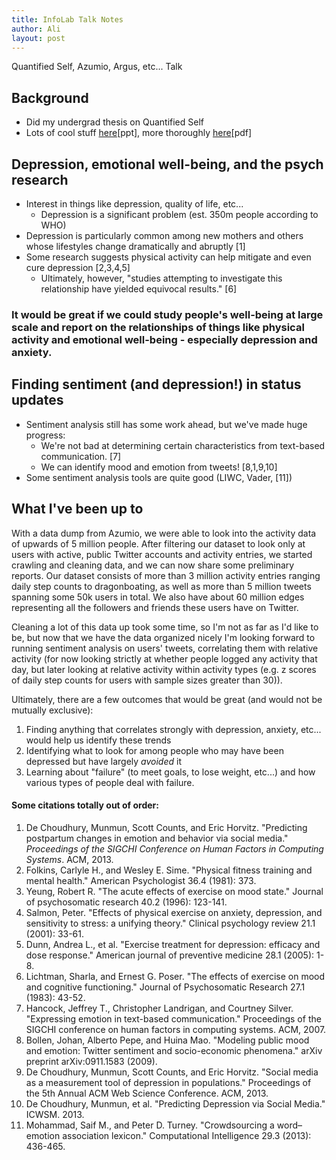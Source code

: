 ```yaml
---
title: InfoLab Talk Notes
author: Ali
layout: post
---
```

Quantified Self, Azumio, Argus, etc... Talk

## Background
- Did my undergrad thesis on Quantified Self
- Lots of cool stuff [here][QS presentation][ppt], more thoroughly [here][QS Thesis][pdf]

## Depression, emotional well-being, and the psych research
- Interest in things like depression, quality of life, etc...
    - Depression is a significant problem (est. 350m people according to WHO)
- Depression is particularly common among new mothers and others whose lifestyles change dramatically and abruptly [1]
- Some research suggests physical activity can help mitigate and even cure depression [2,3,4,5]
    - Ultimately, however, "studies attempting to investigate this relationship have yielded equivocal results." [6]

### It would be great if we could study people's well-being at large scale and report on the relationships of things like physical activity and emotional well-being - especially depression and anxiety.

## Finding sentiment (and depression!) in status updates
- Sentiment analysis still has some work ahead, but we've made huge progress:
    - We're not bad at determining certain characteristics from text-based communication. [7]
    - We can identify mood and emotion from tweets! [8,1,9,10]
- Some sentiment analysis tools are quite good (LIWC, Vader, [11])

## What I've been up to
With a data dump from Azumio, we were able to look into the activity data of upwards of 5 million people. After filtering our dataset to look only at users with active, public Twitter accounts and activity entries, we started crawling and cleaning data, and we can now share some preliminary reports. Our dataset consists of more than 3 million activity entries ranging daily step counts to dragonboating, as well as more than 5 million tweets spanning some 50k users in total. We also have about 60 million edges representing all the followers and friends these users have on Twitter.

Cleaning a lot of this data up took some time, so I'm not as far as I'd like to be, but now that we have the data organized nicely I'm looking forward to running sentiment analysis on users' tweets, correlating them with relative activity (for now looking strictly at whether people logged any activity that day, but later looking at relative activity within activity types (e.g. z scores of daily step counts for users with sample sizes greater than 30)).

Ultimately, there are a few outcomes that would be great (and would not be mutually exclusive):

1. Finding anything that correlates strongly with depression, anxiety, etc... would help us identify these trends
2. Identifying what to look for among people who may have been depressed but have largely *avoided* it
3. Learning about "failure" (to meet goals, to lose weight, etc...) and how various types of people deal with failure.

#### Some citations totally out of order:

1. De Choudhury, Munmun, Scott Counts, and Eric Horvitz. "Predicting postpartum changes in emotion and behavior via social media." *Proceedings of the SIGCHI Conference on Human Factors in Computing Systems*. ACM, 2013.
2. Folkins, Carlyle H., and Wesley E. Sime. "Physical fitness training and mental health." American Psychologist 36.4 (1981): 373.
3. Yeung, Robert R. "The acute effects of exercise on mood state." Journal of psychosomatic research 40.2 (1996): 123-141.
4. Salmon, Peter. "Effects of physical exercise on anxiety, depression, and sensitivity to stress: a unifying theory." Clinical psychology review 21.1 (2001): 33-61.
5. Dunn, Andrea L., et al. "Exercise treatment for depression: efficacy and dose response." American journal of preventive medicine 28.1 (2005): 1-8.
6. Lichtman, Sharla, and Ernest G. Poser. "The effects of exercise on mood and cognitive functioning." Journal of Psychosomatic Research 27.1 (1983): 43-52.
7. Hancock, Jeffrey T., Christopher Landrigan, and Courtney Silver. "Expressing emotion in text-based communication." Proceedings of the SIGCHI conference on human factors in computing systems. ACM, 2007.
8. Bollen, Johan, Alberto Pepe, and Huina Mao. "Modeling public mood and emotion: Twitter sentiment and socio-economic phenomena." arXiv preprint arXiv:0911.1583 (2009).
9. De Choudhury, Munmun, Scott Counts, and Eric Horvitz. "Social media as a measurement tool of depression in populations." Proceedings of the 5th Annual ACM Web Science Conference. ACM, 2013.
10. De Choudhury, Munmun, et al. "Predicting Depression via Social Media." ICWSM. 2013.
11. Mohammad, Saif M., and Peter D. Turney. "Crowdsourcing a word–emotion association lexicon." Computational Intelligence 29.3 (2013): 436-465.

[QS presentation]:/presentations/QS.ppt
[QS Thesis]: /presentations/QSThesisFinal.pdf
